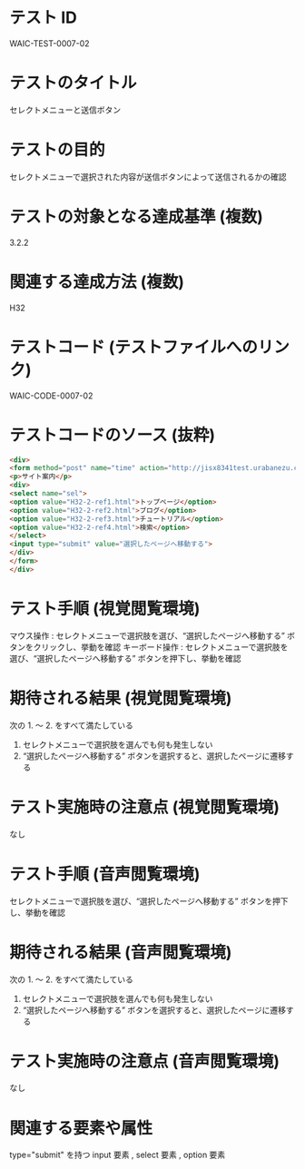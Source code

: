 

# テスト ID
WAIC-TEST-0007-02

# テストのタイトル
セレクトメニューと送信ボタン

# テストの目的
セレクトメニューで選択された内容が送信ボタンによって送信されるかの確認

# テストの対象となる達成基準 (複数)
3.2.2

# 関連する達成方法 (複数)
H32

# テストコード (テストファイルへのリンク)
WAIC-CODE-0007-02

# テストコードのソース (抜粋)
```html
<div>
<form method="post" name="time" action="http://jisx8341test.urabanezu.com/h32-2.cgi">
<p>サイト案内</p>
<div>
<select name="sel">
<option value="H32-2-ref1.html">トップページ</option>
<option value="H32-2-ref2.html">ブログ</option>
<option value="H32-2-ref3.html">チュートリアル</option>
<option value="H32-2-ref4.html">検索</option>
</select>
<input type="submit" value="選択したページへ移動する">
</div>
</form>
</div>

```
# テスト手順 (視覚閲覧環境)
マウス操作 : セレクトメニューで選択肢を選び、“選択したページへ移動する” ボタンをクリックし、挙動を確認
キーボード操作 : セレクトメニューで選択肢を選び、“選択したページへ移動する” ボタンを押下し、挙動を確認

# 期待される結果 (視覚閲覧環境)
次の 1. 〜 2. をすべて満たしている
1. セレクトメニューで選択肢を選んでも何も発生しない
2. “選択したページへ移動する” ボタンを選択すると、選択したページに遷移する

# テスト実施時の注意点 (視覚閲覧環境)
なし

# テスト手順 (音声閲覧環境)
セレクトメニューで選択肢を選び、“選択したページへ移動する” ボタンを押下し、挙動を確認

# 期待される結果 (音声閲覧環境)
次の 1. 〜 2. をすべて満たしている
1. セレクトメニューで選択肢を選んでも何も発生しない
2. “選択したページへ移動する” ボタンを選択すると、選択したページに遷移する

# テスト実施時の注意点 (音声閲覧環境)
なし

# 関連する要素や属性
type="submit" を持つ input 要素 , select 要素 , option 要素


